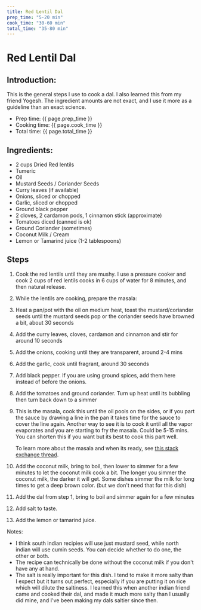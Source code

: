 ```yaml
---
title: Red Lentil Dal
prep_time: "5-20 min"
cook_time: "30-60 min"
total_time: "35-80 min"
---
```

# Red Lentil Dal

## Introduction:

This is the general steps I use to cook a dal. I also learned this from my friend Yogesh. The ingredient amounts are not exact, and I use it more as a guideline than an exact science.

- Prep time: {{ page.prep_time }}
- Cooking time: {{ page.cook_time }}
- Total time: {{ page.total_time }}

## Ingredients:

- 2 cups Dried Red lentils
- Tumeric
- Oil
- Mustard Seeds / Coriander Seeds
- Curry leaves (if available)
- Onions, sliced or chopped
- Garlic, sliced or chopped
- Ground black pepper
- 2 cloves, 2 cardamon pods, 1 cinnamon stick (approximate) 
- Tomatoes diced (canned is ok)
- Ground Coriander (sometimes)
- Coconut Milk / Cream
- Lemon or Tamarind juice (1-2 tablespoons)

## Steps

1. Cook the red lentils until they are mushy. I use a pressure cooker and cook 2 cups of red lentils cooks in 6 cups of water for 8 minutes, and then natural release.
2. While the lentils are cooking, prepare the masala:
3. Heat a pan/pot with the oil on medium heat, toast the mustard/coriander seeds until the mustard seeds pop or the coriander seeds have browned a bit, about 30 seconds
4. Add the curry leaves, cloves, cardamon and cinnamon and stir for around 10 seconds
5. Add the onions, cooking until they are transparent, around 2-4 mins
6. Add the garlic, cook until fragrant, around 30 seconds
7. Add black pepper. If you are using ground spices, add them here instead of before the onions.
8. Add the tomatoes and ground coriander. Turn up heat until its bubbling then turn back down to a simmer
9. This is the masala, cook this until the oil pools on the sides, or if you part the sauce by drawing a line in the pan it takes time for the sauce to cover the line again. Another way to see it is to cook it until all the vapor evaporates and you are starting to fry the masala. Could be 5-15 mins. You can shorten this if you want but its best to cook this part well.

	To learn more about the masala and when its ready, see [this stack exchange thread](https://cooking.stackexchange.com/questions/10570/what-is-meant-by-cook-until-the-oil-separates-in-indian-curry-recipes).
10. Add the coconut milk, bring to boil, then lower to simmer for a few minutes to let the coconut milk cook a bit. The longer you simmer the coconut milk, the darker it will get. Some dishes simmer the milk for long times to get a deep brown color. (but we don't need that for this dish)
11. Add the dal from step 1, bring to boil and simmer again for a few minutes
12. Add salt to taste.
10. Add the lemon or tamarind juice.

Notes:

- I think south indian recipies will use just mustard seed, while north indian will use cumin seeds. You can decide whether to do one, the other or both.
- The recipe can technically be done without the coconut milk if you don't have any at hand.
- The salt is really important for this dish. I tend to make it more salty than I expect but it turns out perfect, especially if you are putting it on rice which will dilute the saltiness. I learned this when another indian friend came and cooked their dal, and made it much more salty than I usually did mine, and I've been making my dals saltier since then.

